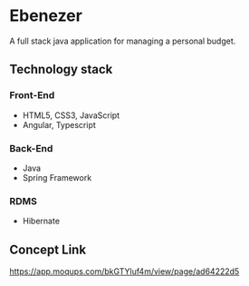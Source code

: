 # Ebenezer
A full stack java application for managing a personal budget.

## Technology stack

### Front-End
* HTML5, CSS3, JavaScript
* Angular, Typescript

### Back-End
* Java
* Spring Framework

### RDMS
* Hibernate

## Concept Link
https://app.moqups.com/bkGTYluf4m/view/page/ad64222d5